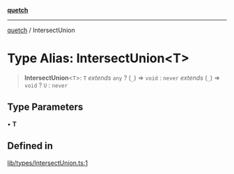 [**quetch**](../README.md)

***

[quetch](../README.md) / IntersectUnion

# Type Alias: IntersectUnion\<T\>

> **IntersectUnion**\<`T`\>: `T` *extends* `any` ? (`_`) => `void` : `never` *extends* (`_`) => `void` ? `U` : `never`

## Type Parameters

• **T**

## Defined in

[lib/types/IntersectUnion.ts:1](https://github.com/nevoland/quetch/blob/6249acbaaaaaeed54f7d39c2e784b6176249eef9/lib/types/IntersectUnion.ts#L1)

